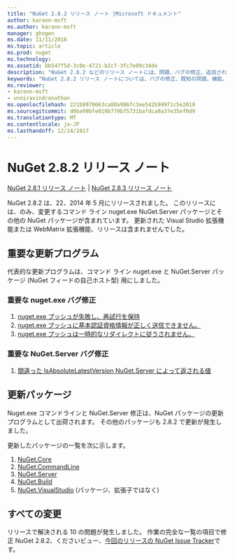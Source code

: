 ```yaml
---
title: "NuGet 2.8.2 リリース ノート |Microsoft ドキュメント"
author: karann-msft
ms.author: karann-msft
manager: ghogen
ms.date: 11/11/2016
ms.topic: article
ms.prod: nuget
ms.technology: 
ms.assetid: bb547f5d-3c0e-4721-b2c7-3fc7e09c34de
description: "NuGet 2.8.2 などのリリース ノートには、問題、バグの修正、追加された機能、および Dcr が知られています。"
keywords: "NuGet 2.8.2 リリース ノートについては、バグの修正、既知の問題、機能、Dcr を追加します。"
ms.reviewer:
- karann-msft
- unniravindranathan
ms.openlocfilehash: 221b8970663ca80a986fc3ee542b99971c5e2018
ms.sourcegitcommit: d0ba99bfe019b779b75731bafdca8a37e35ef0d9
ms.translationtype: MT
ms.contentlocale: ja-JP
ms.lasthandoff: 12/14/2017
---
```

# <a name="nuget-282-release-notes"></a>NuGet 2.8.2 リリース ノート

[NuGet 2.8.1 リリース ノート](../release-notes/nuget-2.8.1.md) | [NuGet 2.8.3 リリース ノート](../release-notes/nuget-2.8.3.md)

NuGet 2.8.2 は、22、2014 年 5 月にリリースされました。  このリリースには、のみ、変更するコマンド ライン nuget.exe NuGet.Server パッケージとその他の NuGet パッケージが含まれています。  更新された Visual Studio 拡張機能または WebMatrix 拡張機能、リリースは含まれませんでした。

## <a name="notable-updates"></a>重要な更新プログラム

代表的な更新プログラムは、コマンド ライン nuget.exe と NuGet.Server パッケージ (NuGet フィードの自己ホスト型) 用にしました。

### <a name="important-nugetexe-bug-fixes"></a>重要な nuget.exe バグ修正

1. [nuget.exe プッシュが失敗し、再試行を保持](https://nuget.codeplex.com/workitem/4000)
1. [nuget.exe プッシュに基本認証資格情報が正しく送信できません。](https://nuget.codeplex.com/workitem/4109)
1. [nuget.exe プッシュは一時的なリダイレクトに従うされません。](https://nuget.codeplex.com/workitem/4050)

### <a name="important-nugetserver-bug-fix"></a>重要な NuGet.Server バグ修正

1. [間違った IsAbsoluteLatestVersion NuGet.Server によって返される値](https://nuget.codeplex.com/workitem/4147)

## <a name="packages-updated"></a>更新パッケージ

Nuget.exe コマンドラインと NuGet.Server 修正は、NuGet パッケージの更新プログラムとして出荷されます。  その他のパッケージも 2.8.2 で更新が発生しました。

更新したパッケージの一覧を次に示します。

1. [NuGet.Core](https://www.nuget.org/packages/NuGet.Core/)
1. [NuGet.CommandLine](https://www.nuget.org/packages/NuGet.CommandLine/)
1. [NuGet.Server](https://www.nuget.org/packages/NuGet.Server/)
1. [NuGet.Build](https://www.nuget.org/packages/NuGet.Build/)
1. [NuGet.VisualStudio](https://www.nuget.org/packages/NuGet.VisualStudio/) (パッケージ、拡張子ではなく)

## <a name="all-changes"></a>すべての変更
リリースで解決される 10 の問題が発生しました。 作業の完全な一覧の項目で修正 NuGet 2.8.2、くださいビュー、[今回のリリースの NuGet Issue Tracker](https://nuget.codeplex.com/workitem/list/advanced?keyword=&status=All&type=All&priority=All&release=NuGet%202.8.2&assignedTo=All&component=All&sortField=LastUpdatedDate&sortDirection=Descending&page=0&reasonClosed=All)です。
